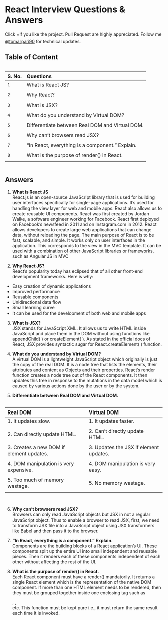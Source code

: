 
# React Interview Questions & Answers

Click ⭐if you like the project. Pull Request are highly appreciated. Follow me   [@tomarpari90](https://twitter.com/tomarpari90) for technical updates.





## Table of Content


```http

```

| S. No.  | Questions                |
| :-------- | :------------------------- |
| `1`  | What is React JS?             |
| |
| `2`  | Why React?                |
| |
| `3`  | What is JSX?             |
| |
| `4`  | What do you understand by Virtual DOM?           |
| |
| `5`  | Differentiate between Real DOM and Virtual DOM.           |
| |
| `6`  | Why can’t browsers read JSX?         |
| |
| `7`  | “In React, everything is a component.” Explain.     |
| |
| `8`  | What is the purpose of render() in React.    |
| |



```http

```



  
## Answers

1. **What is React JS** <br>
React.js is an open-source JavaScript library that is used for building user interfaces specifically for single-page applications. It’s used for handling the view layer for web and mobile apps. React also allows us to create reusable UI components. React was first created by Jordan Walke, a software engineer working for Facebook. React first deployed on Facebook’s newsfeed in 2011 and on Instagram.com in 2012.
 React allows developers to create large web applications that can change data, without reloading the page. The main purpose of React is to be fast, scalable, and simple. It works only on user interfaces in the application. This corresponds to the view in the MVC template. It can be used with a combination of other JavaScript libraries or frameworks, such as Angular JS in MVC

2. **Why React JS?** <br>
React’s popularity today has eclipsed that of all other front-end development frameworks. Here is why:
 

- Easy creation of dynamic applications
- Improved performance
- Reusable components
- Unidirectional data flow
- Small learning curve
- It can be used for the development of both web and mobile apps

3. **What is JSX?** <br>
 JSX stands for JavaScript XML.
It allows us to write HTML inside JavaScript and place them in the DOM without using functions like appendChild( ) or createElement( ).
As stated in the official docs of React, JSX provides syntactic sugar for React.createElement( ) function.

4. **What do you understand by Virtual DOM?** <br>
A virtual DOM is a lightweight JavaScript object which originally is just the copy of the real DOM. It is a node tree that lists the elements, their attributes and content as Objects and their properties. React’s render function creates a node tree out of the React components. It then updates this tree in response to the mutations in the data model which is caused by various actions done by the user or by the system.

5. **Differentiate between Real DOM and Virtual DOM.** <br>
```http

```

| Real DOM  | Virtual DOM                |
| :-------- | :------------------------- |
| 1.  It updates slow.  | 1. It updates faster.            |
| |
| 2. Can directly update HTML.  | 2. Can’t directly update HTML.               |
| |
| 3. Creates a new DOM if element updates.  | 3. Updates the JSX if element updates.              |
| |
|4. DOM manipulation is very expensive.  | 4. DOM manipulation is very easy.     |
| |
| 5. Too much of memory wastage.  | 5. No memory wastage.      |
| |



```http


```


6. **Why can’t browsers read JSX?** <br>
Browsers can only read JavaScript objects but JSX in not a regular JavaScript object. Thus to enable a browser to read JSX, first, we need to transform JSX file into a JavaScript object using JSX transformers like Babel and then pass it to the browser.

7. **“In React, everything is a component.” Explain.** <br>
Components are the building blocks of a React application’s UI. These components split up the entire UI into small independent and reusable pieces. Then it renders each of these components independent of each other without affecting the rest of the UI.

8. **What is the purpose of render() in React.** <br>
Each React component must have a render() mandatorily. It returns a single React element which is the representation of the native DOM component. If more than one HTML element needs to be rendered, then they must be grouped together inside one enclosing tag such as <form>, <group>,<div> etc. This function must be kept pure i.e., it must return the same result each time it is invoked.
